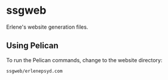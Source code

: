 # ssgweb

Erlene's website generation files.

## Using Pelican

To run the Pelican commands, change to the website directory:

```
ssgweb/erlenepsyd.com
```
